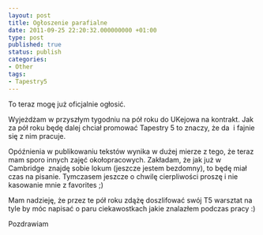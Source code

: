 ```yaml
---
layout: post
title: Ogłoszenie parafialne
date: 2011-09-25 22:20:32.000000000 +01:00
type: post
published: true
status: publish
categories:
- Other
tags:
- Tapestry5
---
```

<p>To teraz mogę już oficjalnie ogłosić.</p>
<p>Wyjeżdżam w przyszłym tygodniu na pół roku do UKejowa na kontrakt. Jak za pół roku będę dalej chciał promować Tapestry 5 to znaczy, że da  i fajnie się z nim pracuje.</p>
<p>Opóźnienia w publikowaniu tekstów wynika w dużej mierze z tego, że teraz mam sporo innych zajęć okołopracowych. Zakładam, że jak już w Cambridge  znajdę sobie lokum (jeszcze jestem bezdomny), to będę miał czas na pisanie. Tymczasem jeszcze o chwilę cierpliwości proszę i nie kasowanie mnie z favorites ;)</p>
<p>Mam nadzieję, że przez te pół roku zdążę doszlifować swój T5 warsztat na tyle by móc napisać o paru ciekawostkach jakie znalazłem podczas pracy :)</p>
<p>Pozdrawiam</p>
